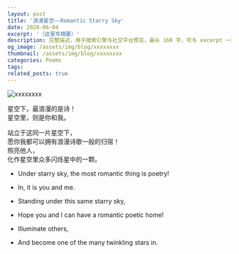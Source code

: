 ```yaml
---
layout: post
title: '浪漫星空——Romantic Starry Sky'
date: 2020-06-04
excerpt: '（这里写摘要）'
description: 完整描述，用于搜索引擎与社交平台预览，最长 160 字，可与 excerpt 一致
og_image: /assets/img/blog/xxxxxxxx
thumbnail: /assets/img/blog/xxxxxxxx
categories: Poems
tags: 
related_posts: true
---
```


<img src="/assets/img/blog/xxxxxxxx" alt="xxxxxxxx">

星空下，最浪漫的是诗！  
星空里，则是你和我。

站立于这同一片星空下，  
愿你我都可以拥有浪漫诗歌一般的归宿！  
照亮他人，  
化作星空里众多闪烁星中的一颗。

- Under starry sky, the most romantic thing is poetry!
- In, it is you and me.

- Standing under this same starry sky,
- Hope you and I can have a romantic poetic home!
- Illuminate others,
- And become one of the many twinkling stars in.